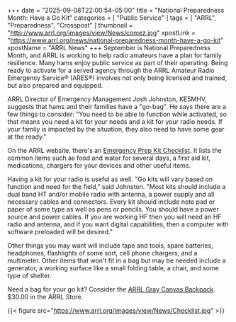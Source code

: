 +++
date = "2025-09-08T22:00:54-05:00"
title = "National Preparedness Month: Have a Go Kit"
categories = [ "Public Service" ]
tags = [ "ARRL", "Preparedness", "Crosspost" ]
thumbnail = "http://www.arrl.org/images/view/News/comez.jpg"
xpostLink = "https://www.arrl.org/news/national-preparedness-month-have-a-go-kit"
xpostName = "ARRL News"
+++
September is National Preparedness Month, and ARRL is working to help
radio amateurs have a plan for family resilience. Many hams enjoy public
service as part of their operating. Being ready to activate for a served
agency through the ARRL Amateur Radio Emergency Service&reg; (ARES&reg;)
involves not only being licensed and trained, but also prepared and
equipped.
<!--more-->

ARRL Director of Emergency Management Josh Johnston, KE5MHV, suggests
that hams and their families have a "go-bag". He says there are
a few things to consider: "You need to be able to function while
activated, so that means you need a kit for your needs and a kit for
your radio needs. If your family is impacted by the situation, they also
need to have some gear at the ready."

On the ARRL website, there's an [Emergency Prep Kit Checklist][list]. It
lists the common items such as food and water for several days, a first
aid kit, medications, chargers for your devices and other useful items.

Having a kit for your radio is useful as well. "Go kits will vary
based on function and need for the field," said Johnston. "Most kits
should include a dual band HT and/or mobile radio with antenna, a power
supply and all necessary cables and connectors. Every kit should include
note pad or paper of some type as well as pens or pencils. You should
have a power source and power cables. If you are working HF then you
will need an HF radio and antenna, and if you want digital capabilities,
then a computer with software preloaded will be desired."

Other things you may want will include tape and tools, spare batteries,
headphones, flashlights of some sort, cell phone chargers, and a
multimeter. Other items that won't fit in a bag but may be needed
include a generator, a working surface like a small folding table, a
chair, and some type of shelter.

Need a bag for your go kit? Consider the [ARRL Gray Canvas
Backpack][pack]. $30.00 in the ARRL Store.

{{< figure src="https://www.arrl.org/images/view/News/Checklist.jpg" >}}

[list]: https://home.arrl.org/action/Store/Product-Details/productId/2012007374
[pack]: https://home.arrl.org/action/Store/Product-Details/productId/133853
